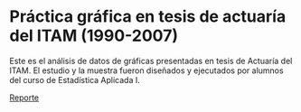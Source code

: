 Práctica gráfica en tesis de actuaría del ITAM (1990-2007)
=========

Este es el análisis de datos de gráficas presentadas en 
tesis de Actuaría del ITAM. El estudio y la muestra fueron diseñados y ejecutados por
alumnos del curso de Estadística Aplicada I. 

[Reporte](https://github.com/felipegonzalez/practica_grafica_itam/raw/master/reports/practgraf.pdf)
